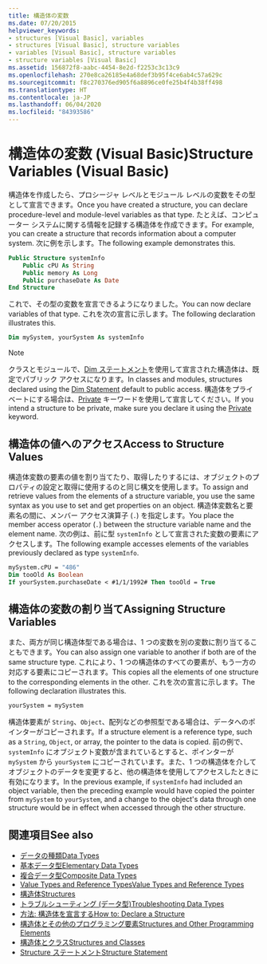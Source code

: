 ```yaml
---
title: 構造体の変数
ms.date: 07/20/2015
helpviewer_keywords:
- structures [Visual Basic], variables
- structures [Visual Basic], structure variables
- variables [Visual Basic], structure variables
- structure variables [Visual Basic]
ms.assetid: 156872f8-aabc-4454-8e2d-f2253c3c13c9
ms.openlocfilehash: 270e8ca26185e4a68def3b95f4ce6ab4c57a629c
ms.sourcegitcommit: f8c270376ed905f6a8896ce0fe25b4f4b38ff498
ms.translationtype: HT
ms.contentlocale: ja-JP
ms.lasthandoff: 06/04/2020
ms.locfileid: "84393586"
---
```

# <a name="structure-variables-visual-basic"></a><span data-ttu-id="2be52-102">構造体の変数 (Visual Basic)</span><span class="sxs-lookup"><span data-stu-id="2be52-102">Structure Variables (Visual Basic)</span></span>

<span data-ttu-id="2be52-103">構造体を作成したら、プロシージャ レベルとモジュール レベルの変数をその型として宣言できます。</span><span class="sxs-lookup"><span data-stu-id="2be52-103">Once you have created a structure, you can declare procedure-level and module-level variables as that type.</span></span> <span data-ttu-id="2be52-104">たとえば、コンピューター システムに関する情報を記録する構造体を作成できます。</span><span class="sxs-lookup"><span data-stu-id="2be52-104">For example, you can create a structure that records information about a computer system.</span></span> <span data-ttu-id="2be52-105">次に例を示します。</span><span class="sxs-lookup"><span data-stu-id="2be52-105">The following example demonstrates this.</span></span>

```vb
Public Structure systemInfo
    Public cPU As String
    Public memory As Long
    Public purchaseDate As Date
End Structure
```

<span data-ttu-id="2be52-106">これで、その型の変数を宣言できるようになりました。</span><span class="sxs-lookup"><span data-stu-id="2be52-106">You can now declare variables of that type.</span></span> <span data-ttu-id="2be52-107">これを次の宣言に示します。</span><span class="sxs-lookup"><span data-stu-id="2be52-107">The following declaration illustrates this.</span></span>

```vb
Dim mySystem, yourSystem As systemInfo
```

> [!NOTE]
> <span data-ttu-id="2be52-108">クラスとモジュールで、[Dim ステートメント](../../../language-reference/statements/dim-statement.md)を使用して宣言された構造体は、既定でパブリック アクセスになります。</span><span class="sxs-lookup"><span data-stu-id="2be52-108">In classes and modules, structures declared using the [Dim Statement](../../../language-reference/statements/dim-statement.md) default to public access.</span></span> <span data-ttu-id="2be52-109">構造体をプライベートにする場合は、[Private](../../../language-reference/modifiers/private.md) キーワードを使用して宣言してください。</span><span class="sxs-lookup"><span data-stu-id="2be52-109">If you intend a structure to be private, make sure you declare it using the [Private](../../../language-reference/modifiers/private.md) keyword.</span></span>

## <a name="access-to-structure-values"></a><span data-ttu-id="2be52-110">構造体の値へのアクセス</span><span class="sxs-lookup"><span data-stu-id="2be52-110">Access to Structure Values</span></span>

<span data-ttu-id="2be52-111">構造体変数の要素の値を割り当てたり、取得したりするには、オブジェクトのプロパティの設定と取得に使用するのと同じ構文を使用します。</span><span class="sxs-lookup"><span data-stu-id="2be52-111">To assign and retrieve values from the elements of a structure variable, you use the same syntax as you use to set and get properties on an object.</span></span> <span data-ttu-id="2be52-112">構造体変数名と要素名の間に、メンバー アクセス演算子 (`.`) を指定します。</span><span class="sxs-lookup"><span data-stu-id="2be52-112">You place the member access operator (`.`) between the structure variable name and the element name.</span></span> <span data-ttu-id="2be52-113">次の例は、前に型 `systemInfo` として宣言された変数の要素にアクセスします。</span><span class="sxs-lookup"><span data-stu-id="2be52-113">The following example accesses elements of the variables previously declared as type `systemInfo`.</span></span>

```vb
mySystem.cPU = "486"
Dim tooOld As Boolean
If yourSystem.purchaseDate < #1/1/1992# Then tooOld = True
```

## <a name="assigning-structure-variables"></a><span data-ttu-id="2be52-114">構造体の変数の割り当て</span><span class="sxs-lookup"><span data-stu-id="2be52-114">Assigning Structure Variables</span></span>

<span data-ttu-id="2be52-115">また、両方が同じ構造体型である場合は、1 つの変数を別の変数に割り当てることもできます。</span><span class="sxs-lookup"><span data-stu-id="2be52-115">You can also assign one variable to another if both are of the same structure type.</span></span> <span data-ttu-id="2be52-116">これにより、1 つの構造体のすべての要素が、もう一方の対応する要素にコピーされます。</span><span class="sxs-lookup"><span data-stu-id="2be52-116">This copies all the elements of one structure to the corresponding elements in the other.</span></span> <span data-ttu-id="2be52-117">これを次の宣言に示します。</span><span class="sxs-lookup"><span data-stu-id="2be52-117">The following declaration illustrates this.</span></span>

```vb
yourSystem = mySystem
```

<span data-ttu-id="2be52-118">構造体要素が `String`、`Object`、配列などの参照型である場合は、データへのポインターがコピーされます。</span><span class="sxs-lookup"><span data-stu-id="2be52-118">If a structure element is a reference type, such as a `String`, `Object`, or array, the pointer to the data is copied.</span></span> <span data-ttu-id="2be52-119">前の例で、`systemInfo` にオブジェクト変数が含まれているとすると、ポインターが `mySystem` から `yourSystem` にコピーされています。また、1 つの構造体を介してオブジェクトのデータを変更すると、他の構造体を使用してアクセスしたときに有効になります。</span><span class="sxs-lookup"><span data-stu-id="2be52-119">In the previous example, if `systemInfo` had included an object variable, then the preceding example would have copied the pointer from `mySystem` to `yourSystem`, and a change to the object's data through one structure would be in effect when accessed through the other structure.</span></span>

## <a name="see-also"></a><span data-ttu-id="2be52-120">関連項目</span><span class="sxs-lookup"><span data-stu-id="2be52-120">See also</span></span>

- [<span data-ttu-id="2be52-121">データの種類</span><span class="sxs-lookup"><span data-stu-id="2be52-121">Data Types</span></span>](index.md)
- [<span data-ttu-id="2be52-122">基本データ型</span><span class="sxs-lookup"><span data-stu-id="2be52-122">Elementary Data Types</span></span>](elementary-data-types.md)
- [<span data-ttu-id="2be52-123">複合データ型</span><span class="sxs-lookup"><span data-stu-id="2be52-123">Composite Data Types</span></span>](composite-data-types.md)
- [<span data-ttu-id="2be52-124">Value Types and Reference Types</span><span class="sxs-lookup"><span data-stu-id="2be52-124">Value Types and Reference Types</span></span>](value-types-and-reference-types.md)
- [<span data-ttu-id="2be52-125">構造体</span><span class="sxs-lookup"><span data-stu-id="2be52-125">Structures</span></span>](structures.md)
- [<span data-ttu-id="2be52-126">トラブルシューティング (データ型)</span><span class="sxs-lookup"><span data-stu-id="2be52-126">Troubleshooting Data Types</span></span>](troubleshooting-data-types.md)
- [<span data-ttu-id="2be52-127">方法: 構造体を宣言する</span><span class="sxs-lookup"><span data-stu-id="2be52-127">How to: Declare a Structure</span></span>](how-to-declare-a-structure.md)
- [<span data-ttu-id="2be52-128">構造体とその他のプログラミング要素</span><span class="sxs-lookup"><span data-stu-id="2be52-128">Structures and Other Programming Elements</span></span>](structures-and-other-programming-elements.md)
- [<span data-ttu-id="2be52-129">構造体とクラス</span><span class="sxs-lookup"><span data-stu-id="2be52-129">Structures and Classes</span></span>](structures-and-classes.md)
- [<span data-ttu-id="2be52-130">Structure ステートメント</span><span class="sxs-lookup"><span data-stu-id="2be52-130">Structure Statement</span></span>](../../../language-reference/statements/structure-statement.md)
